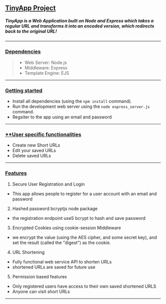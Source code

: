 ## <ins> **TinyApp Project** </ins>

##### TinyApp is a Web Application built on Node and Express which takes a regular URL and transforms it into an encoded version, which redirects back to the original URL!

----------
 ### <ins>  **Dependencies** </ins>


 > - Web Server: Node.js 
 > - Middleware: Express
  > - Template Engine: EJS


 ---------------
### <ins>  **Getting started** </ins>
- Install all dependencies (using the `npm install` command).
- Run the development web server using the `node express_server.js` command.
- Regsiter to the app using an email and password
------------
### <ins> **User specific functionalities </ins>
- Create new Short URLs
- Edit your saved URLs 
- Delete saved URLs
-----------------
 ### <ins>  **Features** </ins>

1. Secure User Registration and Login
 - This app allows people to register for a user account with an email and password 

 2. Hashed password bcryptjs node package
 - the registration endpoint useS bcrypt to hash and save password 

3. Encrypted Cookies using cookie-session Middleware

- we encrypt the value (using the AES cipher, and some secret key), and set the result (called the "digest") as the cookie.

4. URL Shortening
 - Fully functional web service API to shorten URLs
 - shortened URLs are saved for future use 

5. Permission based features 
 - Only registered users have access to their own saved shortened URLS
 - Anyone can visit short URLs
-------------








